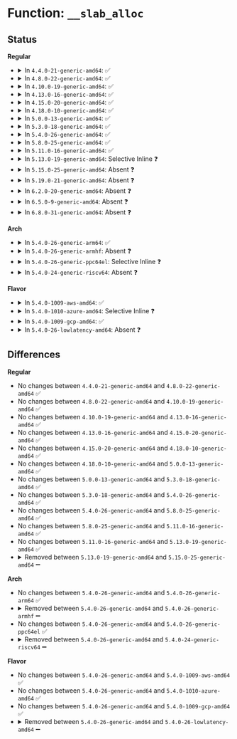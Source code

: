 # Function: <code>__slab_alloc</code>

## Status
<b>Regular</b>
<ul>
<li>
<details>
<summary>In <code>4.4.0-21-generic-amd64</code>: ✅</summary>

```c
void * __slab_alloc(struct kmem_cache * s, gfp_t gfpflags, int node, long unsigned int addr, struct kmem_cache_cpu * c)
```

```json
{
  "name": "__slab_alloc",
  "collision_type": "Unique Static",
  "inline_type": "No",
  "funcs": [
    {
      "addr": 18446744071580855216,
      "name": "__slab_alloc",
      "external": false,
      "loc": "mm/slub.c:2451",
      "file": "mm/slub.c",
      "inline": "seen, unknown",
      "caller_inline": [],
      "caller_func": [
        "mm/slub.c:kmem_cache_alloc_trace",
        "mm/slub.c:kmem_cache_alloc",
        "mm/slub.c:kmem_cache_alloc_node_trace",
        "mm/slub.c:kmem_cache_alloc_node",
        "mm/slub.c:__kmalloc",
        "mm/slub.c:__kmalloc_node",
        "mm/slub.c:__kmalloc_track_caller",
        "mm/slub.c:__kmalloc_node_track_caller"
      ]
    }
  ],
  "symbols": [
    {
      "addr": 18446744071580855216,
      "name": "__slab_alloc",
      "section": ".text",
      "bind": "STB_LOCAL",
      "size": 51
    }
  ]
}
```
</details>
</li>
<li>
<details>
<summary>In <code>4.8.0-22-generic-amd64</code>: ✅</summary>

```c
void * __slab_alloc(struct kmem_cache * s, gfp_t gfpflags, int node, long unsigned int addr, struct kmem_cache_cpu * c)
```

```json
{
  "name": "__slab_alloc",
  "collision_type": "Unique Static",
  "inline_type": "No",
  "funcs": [
    {
      "addr": 18446744071580983824,
      "name": "__slab_alloc",
      "external": false,
      "loc": "mm/slub.c:2580",
      "file": "mm/slub.c",
      "inline": "seen, unknown",
      "caller_inline": [],
      "caller_func": [
        "mm/slub.c:__kmalloc_node_track_caller",
        "mm/slub.c:__kmalloc_track_caller",
        "mm/slub.c:__kmalloc_node",
        "mm/slub.c:__kmalloc",
        "mm/slub.c:kmem_cache_alloc_node_trace",
        "mm/slub.c:kmem_cache_alloc_node",
        "mm/slub.c:kmem_cache_alloc_trace",
        "mm/slub.c:kmem_cache_alloc"
      ]
    }
  ],
  "symbols": [
    {
      "addr": 18446744071580983824,
      "name": "__slab_alloc",
      "section": ".text",
      "bind": "STB_LOCAL",
      "size": 51
    }
  ]
}
```
</details>
</li>
<li>
<details>
<summary>In <code>4.10.0-19-generic-amd64</code>: ✅</summary>

```c
void * __slab_alloc(struct kmem_cache * s, gfp_t gfpflags, int node, long unsigned int addr, struct kmem_cache_cpu * c)
```

```json
{
  "name": "__slab_alloc",
  "collision_type": "Unique Static",
  "inline_type": "No",
  "funcs": [
    {
      "addr": 18446744071581057664,
      "name": "__slab_alloc",
      "external": false,
      "loc": "mm/slub.c:2602",
      "file": "mm/slub.c",
      "inline": "seen, unknown",
      "caller_inline": [],
      "caller_func": [
        "mm/slub.c:__kmalloc_node_track_caller",
        "mm/slub.c:__kmalloc_track_caller",
        "mm/slub.c:__kmalloc_node",
        "mm/slub.c:__kmalloc",
        "mm/slub.c:kmem_cache_alloc_node_trace",
        "mm/slub.c:kmem_cache_alloc_node",
        "mm/slub.c:kmem_cache_alloc_trace",
        "mm/slub.c:kmem_cache_alloc"
      ]
    }
  ],
  "symbols": [
    {
      "addr": 18446744071581057664,
      "name": "__slab_alloc",
      "section": ".text",
      "bind": "STB_LOCAL",
      "size": 51
    }
  ]
}
```
</details>
</li>
<li>
<details>
<summary>In <code>4.13.0-16-generic-amd64</code>: ✅</summary>

```c
void * __slab_alloc(struct kmem_cache * s, gfp_t gfpflags, int node, long unsigned int addr, struct kmem_cache_cpu * c)
```

```json
{
  "name": "__slab_alloc",
  "collision_type": "Unique Static",
  "inline_type": "No",
  "funcs": [
    {
      "addr": 18446744071581105504,
      "name": "__slab_alloc",
      "external": false,
      "loc": "mm/slub.c:2599",
      "file": "mm/slub.c",
      "inline": "seen, unknown",
      "caller_inline": [],
      "caller_func": [
        "mm/slub.c:__kmalloc_node_track_caller",
        "mm/slub.c:__kmalloc_track_caller",
        "mm/slub.c:__kmalloc_node",
        "mm/slub.c:__kmalloc",
        "mm/slub.c:kmem_cache_alloc_node_trace",
        "mm/slub.c:kmem_cache_alloc_node",
        "mm/slub.c:kmem_cache_alloc_trace",
        "mm/slub.c:kmem_cache_alloc"
      ]
    }
  ],
  "symbols": [
    {
      "addr": 18446744071581105504,
      "name": "__slab_alloc",
      "section": ".text",
      "bind": "STB_LOCAL",
      "size": 51
    }
  ]
}
```
</details>
</li>
<li>
<details>
<summary>In <code>4.15.0-20-generic-amd64</code>: ✅</summary>

```c
void * __slab_alloc(struct kmem_cache * s, gfp_t gfpflags, int node, long unsigned int addr, struct kmem_cache_cpu * c)
```

```json
{
  "name": "__slab_alloc",
  "collision_type": "Unique Static",
  "inline_type": "No",
  "funcs": [
    {
      "addr": 18446744071581220512,
      "name": "__slab_alloc",
      "external": false,
      "loc": "mm/slub.c:2612",
      "file": "mm/slub.c",
      "inline": "seen, unknown",
      "caller_inline": [],
      "caller_func": [
        "mm/slub.c:__kmalloc_node_track_caller",
        "mm/slub.c:__kmalloc_track_caller",
        "mm/slub.c:__kmalloc_node",
        "mm/slub.c:__kmalloc",
        "mm/slub.c:kmem_cache_alloc_node_trace",
        "mm/slub.c:kmem_cache_alloc_node",
        "mm/slub.c:kmem_cache_alloc_trace",
        "mm/slub.c:kmem_cache_alloc"
      ]
    }
  ],
  "symbols": [
    {
      "addr": 18446744071581220512,
      "name": "__slab_alloc",
      "section": ".text",
      "bind": "STB_LOCAL",
      "size": 51
    }
  ]
}
```
</details>
</li>
<li>
<details>
<summary>In <code>4.18.0-10-generic-amd64</code>: ✅</summary>

```c
void * __slab_alloc(struct kmem_cache * s, gfp_t gfpflags, int node, long unsigned int addr, struct kmem_cache_cpu * c)
```

```json
{
  "name": "__slab_alloc",
  "collision_type": "Unique Static",
  "inline_type": "No",
  "funcs": [
    {
      "addr": 18446744071581361600,
      "name": "__slab_alloc",
      "external": false,
      "loc": "mm/slub.c:2595",
      "file": "mm/slub.c",
      "inline": "seen, unknown",
      "caller_inline": [],
      "caller_func": [
        "mm/slub.c:__kmalloc_node_track_caller",
        "mm/slub.c:__kmalloc_track_caller",
        "mm/slub.c:__kmalloc_node",
        "mm/slub.c:__kmalloc",
        "mm/slub.c:kmem_cache_alloc_node_trace",
        "mm/slub.c:kmem_cache_alloc_node",
        "mm/slub.c:kmem_cache_alloc_trace",
        "mm/slub.c:kmem_cache_alloc"
      ]
    }
  ],
  "symbols": [
    {
      "addr": 18446744071581361600,
      "name": "__slab_alloc",
      "section": ".text",
      "bind": "STB_LOCAL",
      "size": 51
    }
  ]
}
```
</details>
</li>
<li>
<details>
<summary>In <code>5.0.0-13-generic-amd64</code>: ✅</summary>

```c
void * __slab_alloc(struct kmem_cache * s, gfp_t gfpflags, int node, long unsigned int addr, struct kmem_cache_cpu * c)
```

```json
{
  "name": "__slab_alloc",
  "collision_type": "Unique Static",
  "inline_type": "No",
  "funcs": [
    {
      "addr": 18446744071581446896,
      "name": "__slab_alloc",
      "external": false,
      "loc": "mm/slub.c:2645",
      "file": "mm/slub.c",
      "inline": "seen, unknown",
      "caller_inline": [],
      "caller_func": [
        "mm/slub.c:__kmalloc_node_track_caller",
        "mm/slub.c:__kmalloc_track_caller",
        "mm/slub.c:__kmalloc_node",
        "mm/slub.c:__kmalloc",
        "mm/slub.c:kmem_cache_alloc_node_trace",
        "mm/slub.c:kmem_cache_alloc_node",
        "mm/slub.c:kmem_cache_alloc_trace",
        "mm/slub.c:kmem_cache_alloc"
      ]
    }
  ],
  "symbols": [
    {
      "addr": 18446744071581446896,
      "name": "__slab_alloc",
      "section": ".text",
      "bind": "STB_LOCAL",
      "size": 51
    }
  ]
}
```
</details>
</li>
<li>
<details>
<summary>In <code>5.3.0-18-generic-amd64</code>: ✅</summary>

```c
void * __slab_alloc(struct kmem_cache * s, gfp_t gfpflags, int node, long unsigned int addr, struct kmem_cache_cpu * c)
```

```json
{
  "name": "__slab_alloc",
  "collision_type": "Unique Static",
  "inline_type": "No",
  "funcs": [
    {
      "addr": 18446744071581559952,
      "name": "__slab_alloc",
      "external": false,
      "loc": "mm/slub.c:2651",
      "file": "mm/slub.c",
      "inline": "seen, unknown",
      "caller_inline": [],
      "caller_func": [
        "mm/slub.c:__kmalloc_node_track_caller",
        "mm/slub.c:__kmalloc_track_caller",
        "mm/slub.c:__kmalloc_node",
        "mm/slub.c:__kmalloc",
        "mm/slub.c:kmem_cache_alloc_node_trace",
        "mm/slub.c:kmem_cache_alloc_node",
        "mm/slub.c:kmem_cache_alloc_trace",
        "mm/slub.c:kmem_cache_alloc"
      ]
    }
  ],
  "symbols": [
    {
      "addr": 18446744071581559952,
      "name": "__slab_alloc",
      "section": ".text",
      "bind": "STB_LOCAL",
      "size": 51
    }
  ]
}
```
</details>
</li>
<li>
<details>
<summary>In <code>5.4.0-26-generic-amd64</code>: ✅</summary>

```c
void * __slab_alloc(struct kmem_cache * s, gfp_t gfpflags, int node, long unsigned int addr, struct kmem_cache_cpu * c)
```

```json
{
  "name": "__slab_alloc",
  "collision_type": "Unique Static",
  "inline_type": "No",
  "funcs": [
    {
      "addr": 18446744071581624976,
      "name": "__slab_alloc",
      "external": false,
      "loc": "mm/slub.c:2640",
      "file": "mm/slub.c",
      "inline": "seen, unknown",
      "caller_inline": [],
      "caller_func": [
        "mm/slub.c:__kmalloc_node_track_caller",
        "mm/slub.c:__kmalloc_track_caller",
        "mm/slub.c:__kmalloc_node",
        "mm/slub.c:__kmalloc",
        "mm/slub.c:kmem_cache_alloc_node_trace",
        "mm/slub.c:kmem_cache_alloc_node",
        "mm/slub.c:kmem_cache_alloc_trace",
        "mm/slub.c:kmem_cache_alloc"
      ]
    }
  ],
  "symbols": [
    {
      "addr": 18446744071581624976,
      "name": "__slab_alloc",
      "section": ".text",
      "bind": "STB_LOCAL",
      "size": 51
    }
  ]
}
```
</details>
</li>
<li>
<details>
<summary>In <code>5.8.0-25-generic-amd64</code>: ✅</summary>

```c
void * __slab_alloc(struct kmem_cache * s, gfp_t gfpflags, int node, long unsigned int addr, struct kmem_cache_cpu * c)
```

```json
{
  "name": "__slab_alloc",
  "collision_type": "Unique Static",
  "inline_type": "No",
  "funcs": [
    {
      "addr": 18446744071581841696,
      "name": "__slab_alloc",
      "external": false,
      "loc": "mm/slub.c:2698",
      "file": "mm/slub.c",
      "inline": "seen, unknown",
      "caller_inline": [],
      "caller_func": [
        "mm/slub.c:__kmalloc_node_track_caller",
        "mm/slub.c:__kmalloc_track_caller",
        "mm/slub.c:__kmalloc_node",
        "mm/slub.c:__kmalloc",
        "mm/slub.c:kmem_cache_alloc_node_trace",
        "mm/slub.c:kmem_cache_alloc_node",
        "mm/slub.c:kmem_cache_alloc_trace",
        "mm/slub.c:kmem_cache_alloc"
      ]
    }
  ],
  "symbols": [
    {
      "addr": 18446744071581841696,
      "name": "__slab_alloc",
      "section": ".text",
      "bind": "STB_LOCAL",
      "size": 54
    }
  ]
}
```
</details>
</li>
<li>
<details>
<summary>In <code>5.11.0-16-generic-amd64</code>: ✅</summary>

```c
void * __slab_alloc(struct kmem_cache * s, gfp_t gfpflags, int node, long unsigned int addr, struct kmem_cache_cpu * c)
```

```json
{
  "name": "__slab_alloc",
  "collision_type": "Unique Static",
  "inline_type": "No",
  "funcs": [
    {
      "addr": 18446744071581892144,
      "name": "__slab_alloc",
      "external": false,
      "loc": "mm/slub.c:2765",
      "file": "mm/slub.c",
      "inline": "seen, unknown",
      "caller_inline": [],
      "caller_func": [
        "mm/slub.c:__kmalloc_node_track_caller",
        "mm/slub.c:__kmalloc_track_caller",
        "mm/slub.c:__kmalloc_node",
        "mm/slub.c:__kmalloc",
        "mm/slub.c:kmem_cache_alloc_node_trace",
        "mm/slub.c:kmem_cache_alloc_node",
        "mm/slub.c:kmem_cache_alloc_trace",
        "mm/slub.c:kmem_cache_alloc"
      ]
    }
  ],
  "symbols": [
    {
      "addr": 18446744071581892144,
      "name": "__slab_alloc",
      "section": ".text",
      "bind": "STB_LOCAL",
      "size": 54
    }
  ]
}
```
</details>
</li>
<li>
<details>
<summary>In <code>5.13.0-19-generic-amd64</code>: Selective Inline ❓</summary>

```c
void * __slab_alloc(struct kmem_cache * s, gfp_t gfpflags, int node, long unsigned int addr, struct kmem_cache_cpu * c)
```

```json
{
  "name": "__slab_alloc",
  "collision_type": "Unique Static",
  "inline_type": "Selective",
  "funcs": [
    {
      "addr": 18446744071581926090,
      "name": "__slab_alloc",
      "external": false,
      "loc": "mm/slub.c:2782",
      "file": "mm/slub.c",
      "inline": "not declared, inlined",
      "caller_inline": [
        "mm/slub.c:__kmalloc_node_track_caller",
        "mm/slub.c:__kmalloc_node",
        "mm/slub.c:kmem_cache_alloc_node_trace",
        "mm/slub.c:kmem_cache_alloc_node",
        "mm/slub.c:kmem_cache_alloc_trace",
        "mm/slub.c:kmem_cache_alloc"
      ],
      "caller_func": [
        "mm/slub.c:__kmalloc_track_caller",
        "mm/slub.c:__kmalloc"
      ]
    }
  ],
  "symbols": [
    {
      "addr": 18446744071581922768,
      "name": "__slab_alloc",
      "section": ".text",
      "bind": "STB_LOCAL",
      "size": 65
    }
  ]
}
```
</details>
</li>
<li>
<details>
<summary>In <code>5.15.0-25-generic-amd64</code>: Absent ❓</summary>

```json
{
  "name": "__slab_alloc",
  "collision_type": "Unique Static",
  "inline_type": "Full",
  "funcs": [
    {
      "addr": 18446744071582223539,
      "name": "__slab_alloc",
      "external": false,
      "loc": "mm/slub.c:3074",
      "file": "mm/slub.c",
      "inline": "not declared, inlined",
      "caller_inline": [
        "mm/slub.c:__kmalloc_node_track_caller",
        "mm/slub.c:__kmalloc_track_caller",
        "mm/slub.c:__kmalloc_node",
        "mm/slub.c:__kmalloc",
        "mm/slub.c:kmem_cache_alloc_node_trace",
        "mm/slub.c:kmem_cache_alloc_node",
        "mm/slub.c:kmem_cache_alloc_trace",
        "mm/slub.c:kmem_cache_alloc"
      ],
      "caller_func": []
    }
  ],
  "symbols": []
}
```
</details>
</li>
<li>
<details>
<summary>In <code>5.19.0-21-generic-amd64</code>: Absent ❓</summary>

```json
{
  "name": "__slab_alloc",
  "collision_type": "Unique Static",
  "inline_type": "Full",
  "funcs": [
    {
      "addr": 18446744071582689380,
      "name": "__slab_alloc",
      "external": false,
      "loc": "mm/slub.c:3104",
      "file": "mm/slub.c",
      "inline": "not declared, inlined",
      "caller_inline": [
        "mm/slub.c:__kmalloc_node_track_caller",
        "mm/slub.c:__kmalloc_track_caller",
        "mm/slub.c:__kmalloc_node",
        "mm/slub.c:__kmalloc",
        "mm/slub.c:kmem_cache_alloc_node_trace",
        "mm/slub.c:kmem_cache_alloc_node",
        "mm/slub.c:kmem_cache_alloc_trace",
        "mm/slub.c:kmem_cache_alloc_lru",
        "mm/slub.c:kmem_cache_alloc"
      ],
      "caller_func": []
    }
  ],
  "symbols": []
}
```
</details>
</li>
<li>
<details>
<summary>In <code>6.2.0-20-generic-amd64</code>: Absent ❓</summary>

```json
{
  "name": "__slab_alloc",
  "collision_type": "Unique Static",
  "inline_type": "Full",
  "funcs": [
    {
      "addr": 18446744071583214715,
      "name": "__slab_alloc",
      "external": false,
      "loc": "mm/slub.c:3278",
      "file": "mm/slub.c",
      "inline": "not declared, inlined",
      "caller_inline": [
        "mm/slub.c:kmem_cache_alloc_node",
        "mm/slub.c:__kmem_cache_alloc_node",
        "mm/slub.c:kmem_cache_alloc_lru",
        "mm/slub.c:kmem_cache_alloc"
      ],
      "caller_func": []
    }
  ],
  "symbols": []
}
```
</details>
</li>
<li>
<details>
<summary>In <code>6.5.0-9-generic-amd64</code>: Absent ❓</summary>

```json
{
  "name": "__slab_alloc",
  "collision_type": "Unique Static",
  "inline_type": "Full",
  "funcs": [
    {
      "addr": 18446744071583433107,
      "name": "__slab_alloc",
      "external": false,
      "loc": "mm/slub.c:3300",
      "file": "mm/slub.c",
      "inline": "not declared, inlined",
      "caller_inline": [
        "mm/slub.c:kmem_cache_alloc_node",
        "mm/slub.c:__kmem_cache_alloc_node",
        "mm/slub.c:kmem_cache_alloc_lru",
        "mm/slub.c:kmem_cache_alloc"
      ],
      "caller_func": []
    }
  ],
  "symbols": []
}
```
</details>
</li>
<li>
<details>
<summary>In <code>6.8.0-31-generic-amd64</code>: Absent ❓</summary>

```json
{
  "name": "__slab_alloc",
  "collision_type": "Unique Static",
  "inline_type": "Full",
  "funcs": [
    {
      "addr": 18446744071583414306,
      "name": "__slab_alloc",
      "external": false,
      "loc": "mm/slub.c:3611",
      "file": "mm/slub.c",
      "inline": "not declared, inlined",
      "caller_inline": [
        "mm/slub.c:kmalloc_node_trace",
        "mm/slub.c:kmalloc_trace",
        "mm/slub.c:__kmalloc_node_track_caller",
        "mm/slub.c:__kmalloc",
        "mm/slub.c:__kmalloc_node",
        "mm/slub.c:kmem_cache_alloc_node",
        "mm/slub.c:kmem_cache_alloc_lru",
        "mm/slub.c:kmem_cache_alloc"
      ],
      "caller_func": []
    }
  ],
  "symbols": []
}
```
</details>
</li>
</ul>
<b>Arch</b>
<ul>
<li>
<details>
<summary>In <code>5.4.0-26-generic-arm64</code>: ✅</summary>

```c
void * __slab_alloc(struct kmem_cache * s, gfp_t gfpflags, int node, long unsigned int addr, struct kmem_cache_cpu * c)
```

```json
{
  "name": "__slab_alloc",
  "collision_type": "Unique Static",
  "inline_type": "No",
  "funcs": [
    {
      "addr": 18446603336493071736,
      "name": "__slab_alloc",
      "external": false,
      "loc": "mm/slub.c:2640",
      "file": "mm/slub.c",
      "inline": "seen, unknown",
      "caller_inline": [],
      "caller_func": [
        "mm/slub.c:__kmalloc_node_track_caller",
        "mm/slub.c:__kmalloc_track_caller",
        "mm/slub.c:__kmalloc_node",
        "mm/slub.c:__kmalloc",
        "mm/slub.c:kmem_cache_alloc_node_trace",
        "mm/slub.c:kmem_cache_alloc_node",
        "mm/slub.c:kmem_cache_alloc_trace",
        "mm/slub.c:kmem_cache_alloc"
      ]
    }
  ],
  "symbols": [
    {
      "addr": 18446603336493071736,
      "name": "__slab_alloc",
      "section": ".text",
      "bind": "STB_LOCAL",
      "size": 124
    }
  ]
}
```
</details>
</li>
<li>
<details>
<summary>In <code>5.4.0-26-generic-armhf</code>: Absent ❓</summary>

```json
{
  "name": "__slab_alloc",
  "collision_type": "Unique Static",
  "inline_type": "Full",
  "funcs": [
    {
      "addr": 3226796892,
      "name": "__slab_alloc",
      "external": false,
      "loc": "mm/slub.c:2640",
      "file": "mm/slub.c",
      "inline": "not declared, inlined",
      "caller_inline": [
        "mm/slub.c:__kmalloc_track_caller",
        "mm/slub.c:__kmalloc",
        "mm/slub.c:kmem_cache_alloc_trace",
        "mm/slub.c:kmem_cache_alloc"
      ],
      "caller_func": []
    }
  ],
  "symbols": []
}
```
</details>
</li>
<li>
<details>
<summary>In <code>5.4.0-26-generic-ppc64el</code>: Selective Inline ❓</summary>

```c
void * __slab_alloc(struct kmem_cache * s, gfp_t gfpflags, int node, long unsigned int addr, struct kmem_cache_cpu * c)
```

```json
{
  "name": "__slab_alloc",
  "collision_type": "Unique Static",
  "inline_type": "Selective",
  "funcs": [
    {
      "addr": 13835058055286539688,
      "name": "__slab_alloc",
      "external": false,
      "loc": "mm/slub.c:2640",
      "file": "mm/slub.c",
      "inline": "not declared, inlined",
      "caller_inline": [
        "mm/slub.c:__kmalloc_node_track_caller",
        "mm/slub.c:__kmalloc_track_caller"
      ],
      "caller_func": [
        "mm/slub.c:__kmalloc_node",
        "mm/slub.c:__kmalloc",
        "mm/slub.c:kmem_cache_alloc_node_trace",
        "mm/slub.c:kmem_cache_alloc_node",
        "mm/slub.c:kmem_cache_alloc_trace",
        "mm/slub.c:kmem_cache_alloc"
      ]
    }
  ],
  "symbols": [
    {
      "addr": 13835058055286514000,
      "name": "__slab_alloc",
      "section": ".text",
      "bind": "STB_LOCAL",
      "size": 96
    }
  ]
}
```
</details>
</li>
<li>
<details>
<summary>In <code>5.4.0-24-generic-riscv64</code>: Absent ❓</summary>

```json
{
  "name": "__slab_alloc",
  "collision_type": "Unique Static",
  "inline_type": "Full",
  "funcs": [
    {
      "addr": 18446743936272947268,
      "name": "__slab_alloc",
      "external": false,
      "loc": "mm/slub.c:2640",
      "file": "mm/slub.c",
      "inline": "not declared, inlined",
      "caller_inline": [
        "mm/slub.c:__kmalloc_track_caller",
        "mm/slub.c:__kmalloc",
        "mm/slub.c:kmem_cache_alloc_trace",
        "mm/slub.c:kmem_cache_alloc"
      ],
      "caller_func": []
    }
  ],
  "symbols": []
}
```
</details>
</li>
</ul>
<b>Flavor</b>
<ul>
<li>
<details>
<summary>In <code>5.4.0-1009-aws-amd64</code>: ✅</summary>

```c
void * __slab_alloc(struct kmem_cache * s, gfp_t gfpflags, int node, long unsigned int addr, struct kmem_cache_cpu * c)
```

```json
{
  "name": "__slab_alloc",
  "collision_type": "Unique Static",
  "inline_type": "No",
  "funcs": [
    {
      "addr": 18446744071581593712,
      "name": "__slab_alloc",
      "external": false,
      "loc": "mm/slub.c:2640",
      "file": "mm/slub.c",
      "inline": "seen, unknown",
      "caller_inline": [],
      "caller_func": [
        "mm/slub.c:__kmalloc_node_track_caller",
        "mm/slub.c:__kmalloc_track_caller",
        "mm/slub.c:__kmalloc_node",
        "mm/slub.c:__kmalloc",
        "mm/slub.c:kmem_cache_alloc_node_trace",
        "mm/slub.c:kmem_cache_alloc_node",
        "mm/slub.c:kmem_cache_alloc_trace",
        "mm/slub.c:kmem_cache_alloc"
      ]
    }
  ],
  "symbols": [
    {
      "addr": 18446744071581593712,
      "name": "__slab_alloc",
      "section": ".text",
      "bind": "STB_LOCAL",
      "size": 51
    }
  ]
}
```
</details>
</li>
<li>
<details>
<summary>In <code>5.4.0-1010-azure-amd64</code>: Selective Inline ❓</summary>

```c
void * __slab_alloc(struct kmem_cache * s, gfp_t gfpflags, int node, long unsigned int addr, struct kmem_cache_cpu * c)
```

```json
{
  "name": "__slab_alloc",
  "collision_type": "Unique Static",
  "inline_type": "Selective",
  "funcs": [
    {
      "addr": 18446744071581551309,
      "name": "__slab_alloc",
      "external": false,
      "loc": "mm/slub.c:2640",
      "file": "mm/slub.c",
      "inline": "not declared, inlined",
      "caller_inline": [
        "mm/slub.c:__kmalloc_node_track_caller",
        "mm/slub.c:__kmalloc_track_caller"
      ],
      "caller_func": [
        "mm/slub.c:__kmalloc_node",
        "mm/slub.c:__kmalloc",
        "mm/slub.c:kmem_cache_alloc_node_trace",
        "mm/slub.c:kmem_cache_alloc_node",
        "mm/slub.c:kmem_cache_alloc_trace",
        "mm/slub.c:kmem_cache_alloc"
      ]
    }
  ],
  "symbols": [
    {
      "addr": 18446744071581535152,
      "name": "__slab_alloc",
      "section": ".text",
      "bind": "STB_LOCAL",
      "size": 23
    }
  ]
}
```
</details>
</li>
<li>
<details>
<summary>In <code>5.4.0-1009-gcp-amd64</code>: ✅</summary>

```c
void * __slab_alloc(struct kmem_cache * s, gfp_t gfpflags, int node, long unsigned int addr, struct kmem_cache_cpu * c)
```

```json
{
  "name": "__slab_alloc",
  "collision_type": "Unique Static",
  "inline_type": "No",
  "funcs": [
    {
      "addr": 18446744071581585024,
      "name": "__slab_alloc",
      "external": false,
      "loc": "mm/slub.c:2640",
      "file": "mm/slub.c",
      "inline": "seen, unknown",
      "caller_inline": [],
      "caller_func": [
        "mm/slub.c:__kmalloc_node_track_caller",
        "mm/slub.c:__kmalloc_track_caller",
        "mm/slub.c:__kmalloc_node",
        "mm/slub.c:__kmalloc",
        "mm/slub.c:kmem_cache_alloc_node_trace",
        "mm/slub.c:kmem_cache_alloc_node",
        "mm/slub.c:kmem_cache_alloc_trace",
        "mm/slub.c:kmem_cache_alloc"
      ]
    }
  ],
  "symbols": [
    {
      "addr": 18446744071581585024,
      "name": "__slab_alloc",
      "section": ".text",
      "bind": "STB_LOCAL",
      "size": 51
    }
  ]
}
```
</details>
</li>
<li>
<details>
<summary>In <code>5.4.0-26-lowlatency-amd64</code>: Absent ❓</summary>

```json
{
  "name": "__slab_alloc",
  "collision_type": "Unique Static",
  "inline_type": "Selective",
  "funcs": [
    {
      "addr": 18446744071581650672,
      "name": "__slab_alloc",
      "external": false,
      "loc": "mm/slub.c:2640",
      "file": "mm/slub.c",
      "inline": "not declared, inlined",
      "caller_inline": [],
      "caller_func": [
        "mm/slub.c:__kmalloc_node_track_caller",
        "mm/slub.c:__kmalloc_track_caller",
        "mm/slub.c:__kmalloc_node",
        "mm/slub.c:__kmalloc",
        "mm/slub.c:kmem_cache_alloc_node_trace",
        "mm/slub.c:kmem_cache_alloc_node",
        "mm/slub.c:kmem_cache_alloc_trace",
        "mm/slub.c:kmem_cache_alloc"
      ]
    }
  ],
  "symbols": [
    {
      "addr": 18446744071581650672,
      "name": "__slab_alloc.isra.0",
      "section": ".text",
      "bind": "STB_LOCAL",
      "size": 62
    }
  ]
}
```
</details>
</li>
</ul>

## Differences
<b>Regular</b>
<ul>
<li>
No changes between <code>4.4.0-21-generic-amd64</code> and <code>4.8.0-22-generic-amd64</code> ✅
</li>
<li>
No changes between <code>4.8.0-22-generic-amd64</code> and <code>4.10.0-19-generic-amd64</code> ✅
</li>
<li>
No changes between <code>4.10.0-19-generic-amd64</code> and <code>4.13.0-16-generic-amd64</code> ✅
</li>
<li>
No changes between <code>4.13.0-16-generic-amd64</code> and <code>4.15.0-20-generic-amd64</code> ✅
</li>
<li>
No changes between <code>4.15.0-20-generic-amd64</code> and <code>4.18.0-10-generic-amd64</code> ✅
</li>
<li>
No changes between <code>4.18.0-10-generic-amd64</code> and <code>5.0.0-13-generic-amd64</code> ✅
</li>
<li>
No changes between <code>5.0.0-13-generic-amd64</code> and <code>5.3.0-18-generic-amd64</code> ✅
</li>
<li>
No changes between <code>5.3.0-18-generic-amd64</code> and <code>5.4.0-26-generic-amd64</code> ✅
</li>
<li>
No changes between <code>5.4.0-26-generic-amd64</code> and <code>5.8.0-25-generic-amd64</code> ✅
</li>
<li>
No changes between <code>5.8.0-25-generic-amd64</code> and <code>5.11.0-16-generic-amd64</code> ✅
</li>
<li>
No changes between <code>5.11.0-16-generic-amd64</code> and <code>5.13.0-19-generic-amd64</code> ✅
</li>
<li>
<details>
<summary>Removed between <code>5.13.0-19-generic-amd64</code> and <code>5.15.0-25-generic-amd64</code> ➖</summary>

```c
void * __slab_alloc(struct kmem_cache * s, gfp_t gfpflags, int node, long unsigned int addr, struct kmem_cache_cpu * c)
```
</details>
</li>
</ul>
<b>Arch</b>
<ul>
<li>
No changes between <code>5.4.0-26-generic-amd64</code> and <code>5.4.0-26-generic-arm64</code> ✅
</li>
<li>
<details>
<summary>Removed between <code>5.4.0-26-generic-amd64</code> and <code>5.4.0-26-generic-armhf</code> ➖</summary>

```c
void * __slab_alloc(struct kmem_cache * s, gfp_t gfpflags, int node, long unsigned int addr, struct kmem_cache_cpu * c)
```
</details>
</li>
<li>
No changes between <code>5.4.0-26-generic-amd64</code> and <code>5.4.0-26-generic-ppc64el</code> ✅
</li>
<li>
<details>
<summary>Removed between <code>5.4.0-26-generic-amd64</code> and <code>5.4.0-24-generic-riscv64</code> ➖</summary>

```c
void * __slab_alloc(struct kmem_cache * s, gfp_t gfpflags, int node, long unsigned int addr, struct kmem_cache_cpu * c)
```
</details>
</li>
</ul>
<b>Flavor</b>
<ul>
<li>
No changes between <code>5.4.0-26-generic-amd64</code> and <code>5.4.0-1009-aws-amd64</code> ✅
</li>
<li>
No changes between <code>5.4.0-26-generic-amd64</code> and <code>5.4.0-1010-azure-amd64</code> ✅
</li>
<li>
No changes between <code>5.4.0-26-generic-amd64</code> and <code>5.4.0-1009-gcp-amd64</code> ✅
</li>
<li>
<details>
<summary>Removed between <code>5.4.0-26-generic-amd64</code> and <code>5.4.0-26-lowlatency-amd64</code> ➖</summary>

```c
void * __slab_alloc(struct kmem_cache * s, gfp_t gfpflags, int node, long unsigned int addr, struct kmem_cache_cpu * c)
```
</details>
</li>
</ul>
